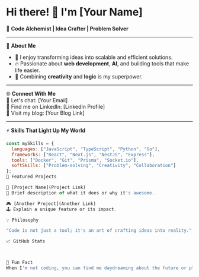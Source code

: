 # Hi there! 👋 I'm [Your Name]  

🚀 **Code Alchemist | Idea Crafter | Problem Solver**  

---

🌟 **About Me**  
- 🧠 I enjoy transforming ideas into scalable and efficient solutions.  
- 🔥 Passionate about **web development**, **AI**, and building tools that make life easier.  
- 🎨 Combining **creativity** and **logic** is my superpower.  

---

🌐 **Connect With Me**  
💌 Let's chat: [Your Email]  
💼 Find me on LinkedIn: [LinkedIn Profile]  
🌟 Visit my blog: [Your Blog Link]  

---

⚡ **Skills That Light Up My World**  
```javascript
const mySkills = {
  languages: ["JavaScript", "TypeScript", "Python", "Go"],
  frameworks: ["React", "Next.js", "NestJS", "Express"],
  tools: ["Docker", "Git", "Prisma", "Socket.io"],
  softSkills: ["Problem-solving", "Creativity", "Collaboration"]
};
🌟 Featured Projects

🚀 [Project Name](Project Link)
🌱 Brief description of what it does or why it's awesome.

🎮 [Another Project](Another Link)
🕹️ Explain a unique feature or its impact.

💡 Philosophy

"Code is not just a tool; it's an art of crafting ideas into reality."

📈 GitHub Stats



🤖 Fun Fact
When I'm not coding, you can find me daydreaming about the future or playing strategy games.
